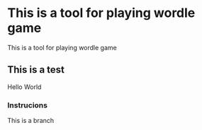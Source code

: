 # This is a tool for playing wordle game

This is a tool for playing wordle game

## This is a test

Hello World

### Instrucions

This is a branch